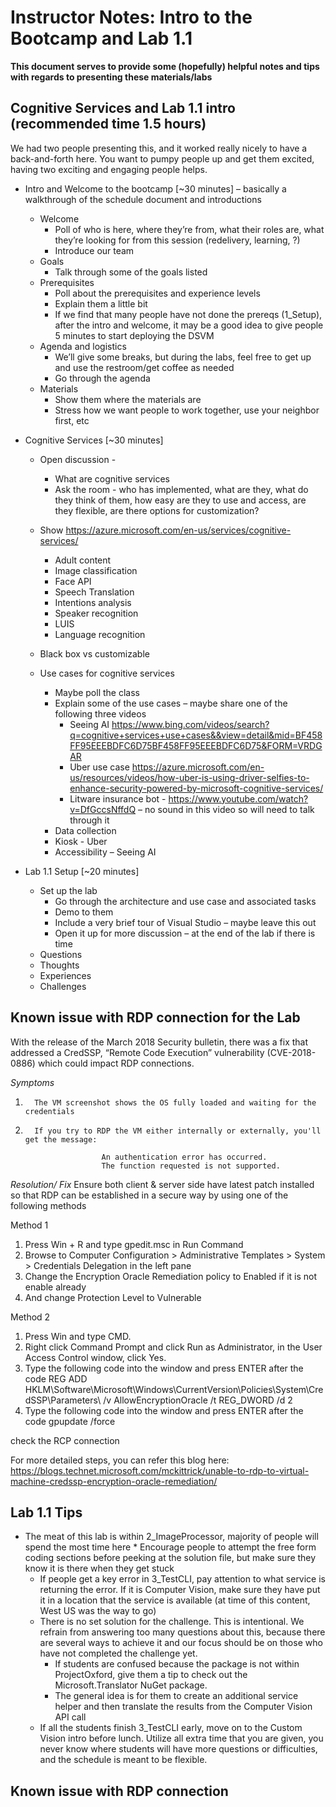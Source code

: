 # Instructor Notes: Intro to the Bootcamp and Lab 1.1

**This document serves to provide some (hopefully) helpful notes and tips with regards to presenting these materials/labs**

## Cognitive Services and Lab 1.1 intro (recommended time 1.5 hours)
We had two people presenting this, and it worked really nicely to have a back-and-forth here. You want to pumpy people up and get them excited, having two exciting and engaging people helps.

*	Intro and Welcome to the bootcamp [~30 minutes] – basically a walkthrough of the schedule document and introductions
    *	Welcome 
        *    Poll of who is here, where they’re from, what their roles are, what they’re looking for from this session (redelivery, learning, ?)
        *   Introduce our team
    *	Goals
        *	Talk through some of the goals listed 
    *	Prerequisites
        *	Poll about the prerequisites and experience levels
        *	Explain them a little bit
        *	If we find that many people have not done the prereqs (1_Setup), after the intro and welcome, it may be a good idea to give people 5 minutes to start deploying the DSVM
    *	Agenda and logistics
        *	We’ll give some breaks, but during the labs, feel free to get up and use the restroom/get coffee as needed
        *	Go through the agenda
    *	Materials
        *	Show them where the materials are
        *   Stress how we want people to work together, use your neighbor first, etc  

*   Cognitive Services [~30 minutes]
    *	Open discussion - 
        *	What are cognitive services
        *   Ask the room - who has implemented, what are they, what do they think of them, how easy are they to use and access, are they flexible, are there options for customization?
    * Show https://azure.microsoft.com/en-us/services/cognitive-services/
        * Adult content
        * Image classification
        * Face API
        * Speech Translation
        * Intentions analysis
        * Speaker recognition
        * LUIS
        * Language recognition
         
    *	Black box vs customizable
    *	Use cases for cognitive services
        *	Maybe poll the class
        *	Explain some of the use cases – maybe share one of the following three videos
            *	Seeing AI https://www.bing.com/videos/search?q=cognitive+services+use+cases&&view=detail&mid=BF458FF95EEEBDFC6D75BF458FF95EEEBDFC6D75&FORM=VRDGAR 
            *	Uber use case https://azure.microsoft.com/en-us/resources/videos/how-uber-is-using-driver-selfies-to-enhance-security-powered-by-microsoft-cognitive-services/ 
            *	Litware insurance bot - https://www.youtube.com/watch?v=DfGccsNffdQ – no sound in this video so will need to talk through it
        *	Data collection
        *	Kiosk - Uber
        *	Accessibility – Seeing AI



*   Lab 1.1 Setup [~20 minutes]
    *	Set up the lab 
        *	Go through the architecture and use case and associated tasks 
        *	Demo to them
        *	Include a very brief tour of Visual Studio – maybe leave this out 
        *	Open it up for more discussion – at the end of the lab if there is time
    *	Questions
    *	Thoughts
    *	Experiences
    *	Challenges
	
## Known issue with RDP connection for the Lab

With the release of the March 2018 Security bulletin, there was a fix that addressed a CredSSP, “Remote Code Execution” vulnerability (CVE-2018-0886) which could impact RDP connections. 

*Symptoms*
1.       The VM screenshot shows the OS fully loaded and waiting for the credentials
2.       If you try to RDP the VM either internally or externally, you'll get the message: 
						
						An authentication error has occurred.
						The function requested is not supported. 
						
*Resolution/ Fix*
Ensure both client & server side have latest patch installed so that RDP can be established in a secure way by using one of the following methods

Method 1
1.	Press Win + R and type gpedit.msc in Run Command
2.	Browse to Computer Configuration > Administrative Templates  > System > Credentials Delegation in the left pane
3.	Change the Encryption Oracle Remediation policy to Enabled if it is not enable already
4.	And change Protection Level to Vulnerable

Method 2

1.	Press Win  and type CMD.
2.	Right click Command Prompt and click Run as Administrator, in the User Access Control window, click Yes.
3.	Type the following code into the window and press ENTER after the code
			REG  ADD HKLM\Software\Microsoft\Windows\CurrentVersion\Policies\System\CredSSP\Parameters\ /v AllowEncryptionOracle /t REG_DWORD /d 2
4.	Type the following code into the window and press ENTER after the code
			gpupdate /force
			
check the RCP connection

For more detailed steps, you can refer this blog here:
https://blogs.technet.microsoft.com/mckittrick/unable-to-rdp-to-virtual-machine-credssp-encryption-oracle-remediation/ 

			
## Lab 1.1 Tips
* The meat of this lab is within 2_ImageProcessor, majority of people will spend the most time here
       * Encourage people to attempt the free form coding sections before peeking at the solution file, but make sure they know it is there when they get stuck
    * If people get a key error in 3_TestCLI, pay attention to what service is returning the error. If it is Computer Vision, make sure they have put it in a location that the service is available (at time of this content, West US was the way to go)
    * There is no set solution for the challenge. This is intentional. We refrain from answering too many questions about this, because there are several ways to achieve it and our focus should be on those who have not completed the challenge yet. 
      * If students are confused because the package is not within ProjectOxford, give them a tip to check out the Microsoft.Translator NuGet package.
      * The general idea is for them to create an additional service helper and then translate the results from the Computer Vision API call
    * If all the students finish 3_TestCLI early, move on to the Custom Vision intro before lunch. Utilize all extra time that you are given, you never know where students will have more questions or difficulties, and the schedule is meant to be flexible.

## Known issue with RDP connection
